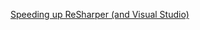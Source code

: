 
[Speeding up ReSharper (and Visual Studio)](https://www.jetbrains.com/help/resharper/Speeding_Up_ReSharper.html)

